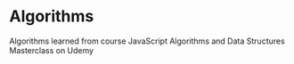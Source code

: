 # Algorithms
Algorithms learned from course  JavaScript Algorithms and Data Structures Masterclass on Udemy
